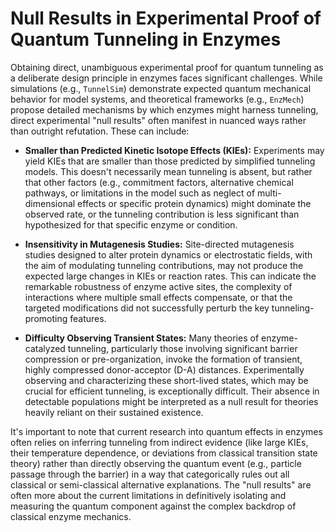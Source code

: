 # Null Results in Experimental Proof of Quantum Tunneling in Enzymes

Obtaining direct, unambiguous experimental proof for quantum tunneling as a deliberate design principle in enzymes faces significant challenges. While simulations (e.g., `TunnelSim`) demonstrate expected quantum mechanical behavior for model systems, and theoretical frameworks (e.g., `EnzMech`) propose detailed mechanisms by which enzymes might harness tunneling, direct experimental "null results" often manifest in nuanced ways rather than outright refutation. These can include:

*   **Smaller than Predicted Kinetic Isotope Effects (KIEs):** Experiments may yield KIEs that are smaller than those predicted by simplified tunneling models. This doesn't necessarily mean tunneling is absent, but rather that other factors (e.g., commitment factors, alternative chemical pathways, or limitations in the model such as neglect of multi-dimensional effects or specific protein dynamics) might dominate the observed rate, or the tunneling contribution is less significant than hypothesized for that specific enzyme or condition.

*   **Insensitivity in Mutagenesis Studies:** Site-directed mutagenesis studies designed to alter protein dynamics or electrostatic fields, with the aim of modulating tunneling contributions, may not produce the expected large changes in KIEs or reaction rates. This can indicate the remarkable robustness of enzyme active sites, the complexity of interactions where multiple small effects compensate, or that the targeted modifications did not successfully perturb the key tunneling-promoting features.

*   **Difficulty Observing Transient States:** Many theories of enzyme-catalyzed tunneling, particularly those involving significant barrier compression or pre-organization, invoke the formation of transient, highly compressed donor-acceptor (D-A) distances. Experimentally observing and characterizing these short-lived states, which may be crucial for efficient tunneling, is exceptionally difficult. Their absence in detectable populations might be interpreted as a null result for theories heavily reliant on their sustained existence.

It's important to note that current research into quantum effects in enzymes often relies on inferring tunneling from indirect evidence (like large KIEs, their temperature dependence, or deviations from classical transition state theory) rather than directly observing the quantum event (e.g., particle passage through the barrier) in a way that categorically rules out all classical or semi-classical alternative explanations. The "null results" are often more about the current limitations in definitively isolating and measuring the quantum component against the complex backdrop of classical enzyme mechanics.
